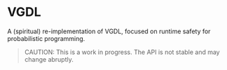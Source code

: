 # VGDL

A (spiritual) re-implementation of VGDL, focused on runtime safety for probabilistic programming.

> CAUTION: This is a work in progress. The API is not stable and may change abruptly. 



